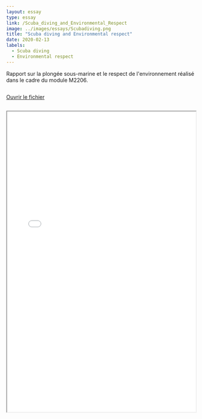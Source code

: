 ```yaml
---
layout: essay
type: essay
link: /Scuba_diving_and_Environmental_Respect
image: ../images/essays/Scubadiving.png
title: "Scuba diving and Environmental respect"
date: 2020-02-13
labels:
  - Scuba diving
  - Environmental respect
---
```


Rapport sur la plongée sous-marine et le respect de l'environnement réalisé dans le cadre du module M2206.

<div class="ui grid">
  <div style="margin: 1em auto; padding: 1em 0">
    <a class="ui button" href="../images/essays/Scubadiving.pdf" target="_blank">
    Ouvrir le fichier</a>
  </div>
</div>

<div class="invmobile">
  <iframe src="../images/essays/Scubadiving.pdf" width="100%" height="800">
</div>
